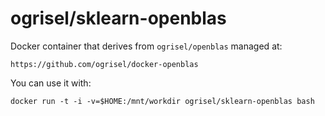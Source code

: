 ogrisel/sklearn-openblas
========================

Docker container that derives from `ogrisel/openblas` managed at:

    https://github.com/ogrisel/docker-openblas

You can use it with:

    docker run -t -i -v=$HOME:/mnt/workdir ogrisel/sklearn-openblas bash
